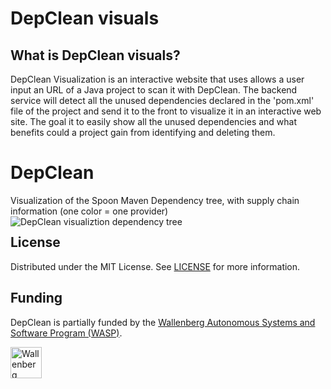 # DepClean visuals

## What is DepClean visuals?

DepClean Visualization is an interactive website that uses allows a user input an URL of a Java project to scan it with DepClean. The backend service will detect all the unused dependencies declared in the 'pom.xml' file of the project and send it to the front to visualize it in an interactive web site. The goal it to easily show all the unused dependencies and what benefits could a project gain from identifying and deleting them.


# DepClean 
Visualization of the Spoon Maven Dependency tree, with supply chain information (one color = one provider)
<img src="https://github.com/castor-software/depclean/blob/add_visualization/depclean-visualization/img/dependencyTree.jpg" align="left" alt="DepClean visualiztion dependency tree"/>



## License

Distributed under the MIT License. See [LICENSE](https://github.com/castor-software/depclean/blob/master/LICENSE.md) for more information.

## Funding

DepClean is partially funded by the [Wallenberg Autonomous Systems and Software Program (WASP)](https://wasp-sweden.org).

<img src="https://github.com/castor-software/depclean/blob/master/wasp.svg" height="50px" alt="Wallenberg Autonomous Systems and Software Program (WASP)"/>
